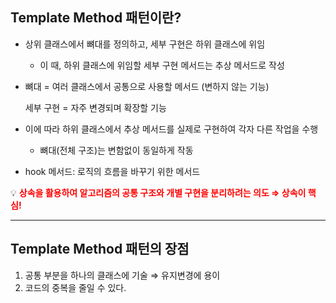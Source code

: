 ## Template Method 패턴이란?

- 상위 클래스에서 뼈대를 정의하고, 세부 구현은 하위 클래스에 위임
    - 이 때, 하위 클래스에 위임할 세부 구현 메서드는 추상 메서드로 작성
- 뼈대 = 여러 클래스에서 공통으로 사용할 메서드 (변하지 않는 기능)

  세부 구현 = 자주 변경되며 확장할 기능

- 이에 따라 하위 클래스에서 추상 메서드를 실제로 구현하여 각자 다른 작업을 수행
    - 뼈대(전체 구조)는 변함없이 동일하게 작동
- hook 메서드: 로직의 흐름을 바꾸기 위한 메서드

💡 **<span style='color:red'>상속을 활용하여 알고리즘의 공통 구조와 개별 구현을 분리하려는 의도 ⇒ 상속이 핵심!</span>**

---
## Template Method 패턴의 장점

1. 공통 부분을 하나의 클래스에 기술 ⇒ 유지변경에 용이
2. 코드의 중복을 줄일 수 있다.
